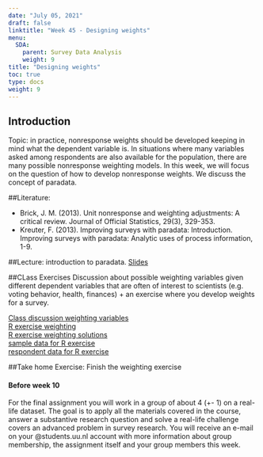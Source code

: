 ```yaml
---
date: "July 05, 2021"
draft: false
linktitle: "Week 45 - Designing weights"
menu:
  SDA:
    parent: Survey Data Analysis
    weight: 9
title: "Designing weights"
toc: true
type: docs
weight: 9
---
```


## Introduction

Topic: in practice, nonresponse weights should be developed keeping in mind what the dependent variable is. In situations where many variables asked among respondents are also available for the population, there are many possible nonresponse weighting models. In this week, we will focus on the question of how to develop nonresponse weights. We discuss the concept of paradata.

##Literature: 
-	Brick, J. M. (2013). Unit nonresponse and weighting adjustments: A critical review. Journal of Official Statistics, 29(3), 329-353.
-	Kreuter, F. (2013). Improving surveys with paradata: Introduction. Improving surveys with paradata: Analytic uses of process information, 1-9.

##Lecture: 
introduction to paradata. 
[Slides](/files/SDA/lecture_week_45_designing_weights.pdf)

##CLass Exercises
Discussion about possible weighting variables given different dependent variables that are often of interest to scientists (e.g. voting behavior, health, finances) + an exercise where you develop weights for a survey.

[Class discussion weighting variables](/files/SDA/class_exercise_week_45(1).pdf)  
[R exercise weighting](/files/SDA/class_exercise_week_45(2).pdf)  
[R exercise weighting solutions](/files/SDA/class_exercise_week_45(2)_answers.Rmd)  
[sample data for R exercise](/files/SDA/unit_non_response_information.RDS)  
[respondent data for R exercise](/files/SDA/responders_data.RDS)  

##Take home Exercise: 
Finish the weighting exercise


#### Before week 10

For the final assignment you will work in a group of about 4 (+- 1) on a real-life dataset. The goal is to apply all the materials covered in the course, answer a substantive research question and solve a real-life challenge covers an advanced problem in survey research. You will receive an e-mail on your @students.uu.nl account with more information about group membership, the assignment itself and your group members this week.


